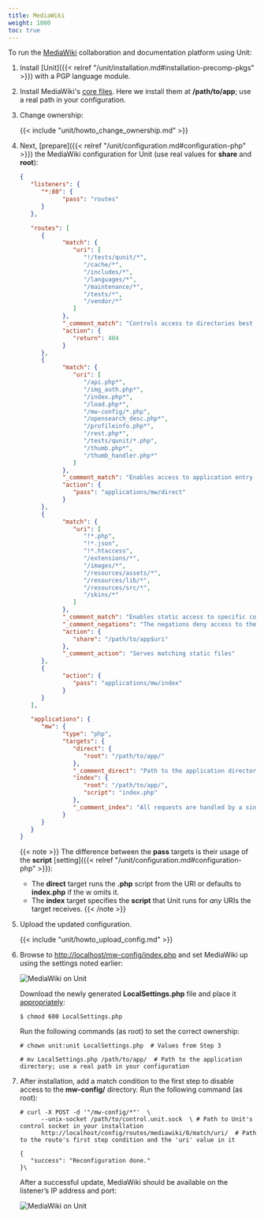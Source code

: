 ```yaml
---
title: MediaWiki
weight: 1000
toc: true
---
```


To run the [MediaWiki](https://www.mediawiki.org) collaboration and
documentation platform using Unit:

1. Install [Unit]({{< relref "/unit/installation.md#installation-precomp-pkgs" >}}) with a PGP language module.

2. Install MediaWiki's [core files](https://www.mediawiki.org/wiki/Download).
   Here we install them at **/path/to/app**; use a real path in your configuration.

3. Change ownership:

   {{< include "unit/howto_change_ownership.md" >}}

4. Next, [prepare]({{< relref "/unit/configuration.md#configuration-php" >}}) the MediaWiki configuration for Unit
   (use real values for **share** and **root**):

   ```json
   {
      "listeners": {
         "*:80": {
               "pass": "routes"
         }
      },

      "routes": [
         {
               "match": {
                  "uri": [
                     "!/tests/qunit/*",
                     "/cache/*",
                     "/includes/*",
                     "/languages/*",
                     "/maintenance/*",
                     "/tests/*",
                     "/vendor/*"
                  ]
               },
               "_comment_match": "Controls access to directories best kept private",
               "action": {
                  "return": 404
               }
         },
         {
               "match": {
                  "uri": [
                     "/api.php*",
                     "/img_auth.php*",
                     "/index.php*",
                     "/load.php*",
                     "/mw-config/*.php",
                     "/opensearch_desc.php*",
                     "/profileinfo.php*",
                     "/rest.php*",
                     "/tests/qunit/*.php",
                     "/thumb.php*",
                     "/thumb_handler.php*"
                  ]
               },
               "_comment_match": "Enables access to application entry points",
               "action": {
                  "pass": "applications/mw/direct"
               }
         },
         {
               "match": {
                  "uri": [
                     "!*.php",
                     "!*.json",
                     "!*.htaccess",
                     "/extensions/*",
                     "/images/*",
                     "/resources/assets/*",
                     "/resources/lib/*",
                     "/resources/src/*",
                     "/skins/*"
                  ]
               },
               "_comment_match": "Enables static access to specific content locations",
               "_comment_negations": "The negations deny access to the file types listed here",
               "action": {
                  "share": "/path/to/app$uri"
               },
               "_comment_action": "Serves matching static files"
         },
         {
               "action": {
                  "pass": "applications/mw/index"
               }
         }
      ],

      "applications": {
         "mw": {
               "type": "php",
               "targets": {
                  "direct": {
                     "root": "/path/to/app/"
                  },
                  "_comment_direct": "Path to the application directory; use a real path in your configuration",
                  "index": {
                     "root": "/path/to/app/",
                     "script": "index.php"
                  },
                  "_comment_index": "All requests are handled by a single script"
               }
         }
      }
   }
   ```

   {{< note >}}
   The difference between the **pass** targets is their usage of the
   **script** [setting]({{< relref "/unit/configuration.md#configuration-php" >}}):

   - The **direct** target runs the **.php** script from the URI or
     defaults to **index.php** if the w omits it.
   - The **index** target specifies the **script** that Unit runs
     for *any* URIs the target receives.
   {{< /note >}}

5. Upload the updated configuration.

   {{< include "unit/howto_upload_config.md" >}}

6. Browse to <http://localhost/mw-config/index.php> and set MediaWiki up using
   the settings noted earlier:

   ![MediaWiki on Unit](/unit/images/mw_install.png)

   Download the newly generated **LocalSettings.php** file and place it
   [appropriately](https://www.mediawiki.org/wiki/Manual:Config_script):

   ```console
   $ chmod 600 LocalSettings.php
   ```

   Run the following commands (as root) to set the correct ownership:

   ```console
   # chown unit:unit LocalSettings.php  # Values from Step 3
   ```

   ```console
   # mv LocalSettings.php /path/to/app/  # Path to the application directory; use a real path in your configuration
   ```

7. After installation, add a match condition to the first step to disable
   access to the **mw-config/** directory. Run the following command (as root):

   ```console
   # curl -X POST -d '"/mw-config/*"'  \
         --unix-socket /path/to/control.unit.sock  \ # Path to Unit's control socket in your installation
         http://localhost/config/routes/mediawiki/0/match/uri/  # Path to the route's first step condition and the 'uri' value in it

   {
      "success": "Reconfiguration done."
   }\
   ```

   After a successful update, MediaWiki should be available on the listener’s IP
   address and port:

   ![MediaWiki on Unit](/unit/images/mw_ready.png)
